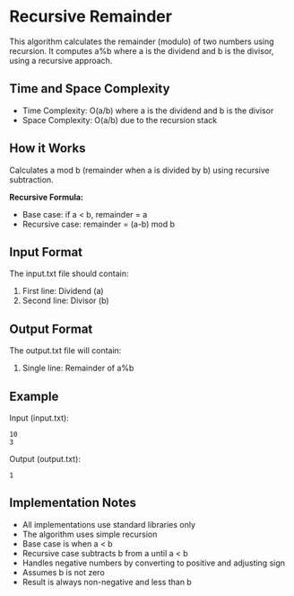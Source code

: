 # Recursive Remainder

This algorithm calculates the remainder (modulo) of two numbers using recursion. It computes a%b where a is the dividend and b is the divisor, using a recursive approach.

## Time and Space Complexity

- Time Complexity: O(a/b) where a is the dividend and b is the divisor
- Space Complexity: O(a/b) due to the recursion stack

## How it Works
Calculates a mod b (remainder when a is divided by b) using recursive subtraction.

**Recursive Formula:**
- Base case: if a < b, remainder = a
- Recursive case: remainder = (a-b) mod b

## Input Format

The input.txt file should contain:
1. First line: Dividend (a)
2. Second line: Divisor (b)

## Output Format

The output.txt file will contain:
1. Single line: Remainder of a%b

## Example

Input (input.txt):
```
10
3
```

Output (output.txt):
```
1
```

## Implementation Notes

- All implementations use standard libraries only
- The algorithm uses simple recursion
- Base case is when a < b
- Recursive case subtracts b from a until a < b
- Handles negative numbers by converting to positive and adjusting sign
- Assumes b is not zero
- Result is always non-negative and less than b 